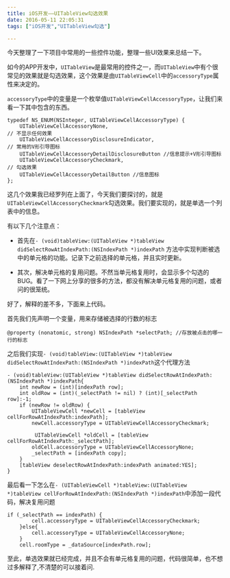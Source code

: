 ```yaml
---
title: iOS开发——UITableView勾选效果
date: 2016-05-11 22:05:31
tags: ["iOS开发","UITableView勾选"]

---
```


今天整理了一下项目中常用的一些控件功能，整理一些UI效果来总结一下。

如今的APP开发中，`UITableView`是最常用的控件之一，而`UITableView`中有个很常见的效果就是勾选效果，这个效果是由`UITableViewCell`中的`accessoryType`属性来决定的。


`accessoryType`中的变量是一个枚举值`UITableViewCellAccessoryType`，让我们来看一下其中包含的东西。

```objc
typedef NS_ENUM(NSInteger, UITableViewCellAccessoryType) {
    UITableViewCellAccessoryNone,                                                      // 不显示任何效果
    UITableViewCellAccessoryDisclosureIndicator,                                       // 常用的V形引导图标
    UITableViewCellAccessoryDetailDisclosureButton //信息提示+V形引导图标
    UITableViewCellAccessoryCheckmark,                                                 // 勾选效果
    UITableViewCellAccessoryDetailButton //信息图标
};

```

这几个效果我已经罗列在上面了，今天我们要探讨的，就是`UITableViewCellAccessoryCheckmark`勾选效果。我们要实现的，就是单选一个列表中的信息。

<!--more-->

有以下几个注意点：

- 首先在`- (void)tableView:(UITableView *)tableView didSelectRowAtIndexPath:(NSIndexPath *)indexPath` 方法中实现判断被选中的单元格的功能。记录下之前选择的单元格，并且实时更新。

- 其次，解决单元格的复用问题。不然当单元格复用时，会显示多个勾选的BUG。看了一下网上分享的很多的方法，都没有解决单元格复用的问题，或者问的很笼统。

好了，解释的差不多，下面来上代码。

首先我们先声明一个变量，用来存储被选择的行数的标志

```objc
@property (nonatomic, strong) NSIndexPath *selectPath; //存放被点击的哪一行的标志

```

之后我们实现`- (void)tableView:(UITableView *)tableView didSelectRowAtIndexPath:(NSIndexPath *)indexPath`这个代理方法

```objc
- (void)tableView:(UITableView *)tableView didSelectRowAtIndexPath:(NSIndexPath *)indexPath{
    int newRow = (int)[indexPath row];
    int oldRow = (int)(_selectPath != nil) ? (int)[_selectPath row]:-1;
    if (newRow != oldRow) {
        UITableViewCell *newCell = [tableView cellForRowAtIndexPath:indexPath];
        newCell.accessoryType = UITableViewCellAccessoryCheckmark;
        
         UITableViewCell *oldCell = [tableView cellForRowAtIndexPath:_selectPath];
        oldCell.accessoryType = UITableViewCellAccessoryNone;
        _selectPath = [indexPath copy];
    }
    [tableView deselectRowAtIndexPath:indexPath animated:YES];
}

```

最后看一下怎么在`- (UITableViewCell *)tableView:(UITableView *)tableView cellForRowAtIndexPath:(NSIndexPath *)indexPath`中添加一段代码，解决复用问题

```objc
if (_selectPath == indexPath) {
        cell.accessoryType = UITableViewCellAccessoryCheckmark;
    }else{
        cell.accessoryType = UITableViewCellAccessoryNone;
    }
    cell.roomType = _dataSource[indexPath.row];

```

至此，单选效果就已经完成，并且不会有单元格复用的问题，代码很简单，也不想过多解释了,不清楚的可以接着问.